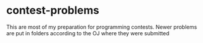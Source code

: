 # contest-problems
This are most of my preparation for programming contests. Newer problems are put in folders according to the OJ where they were submitted
